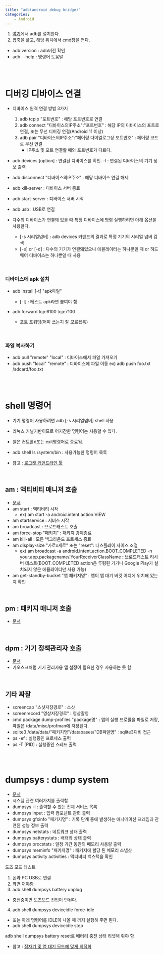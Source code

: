 ```yaml
---
title: "adb(android debug bridge)"
categories:
    - Android
---
```

1. [여기](https://developer.android.com/studio/releases/platform-tools)에서 adb를 설치한다.
2. 압축을 풀고, 해당 위치에서 cmd창을 연다.

* adb version : adb버전 확인 
* adb --help : 명령어 도움말

<br>
<br>

# 디버깅 디바이스 연결

* 디바이스 원격 연결 방법 3가지
    1. adb tcpip "포트번호" : 해당 포트번호로 연결
    2. adb connect "디바이스의IP주소":"포트번호" : 해당 IP의 디바이스의 포트로 연결, 또는 무선 디버깅 연결(Android 11 이상)
    3. adb pair "디바이스의IP주소":"페어링 다이얼로그상 포트번호" : 페어링 코드로 무선 연결
        - IP주소 및 포트 연결할 때와 포트번호가 다르다.

* adb devices [option] : 연결된 디바이스를 확인.
        -l : 연결된 디바이스의 기기 정보 출력
        
* adb disconnect "디바이스의IP주소" : 해당 디바이스 연결 해제
    
* adb kill-server : 디바이스 서버 종료

* adb start-server : 디바이스 서버 시작

* adb usb : USB로 연결

* 다수의 디바이스가 연결돼 있을 때 특정 디바이스에 명령 실행하려면 아래 옵션을 사용한다.
    - [-s 시리얼넘버] : adb devices 커맨드의 결과로 특정 기기의 시리얼 넘버 검색
    - [-e] or [-d] : 다수의 기기가 연결돼있으나 에뮬레이터는 하나뿐일 때 or 하드웨어 디바이스는 하나뿐일 때 사용

<br>

### 디바이스에 apk 설치
* adb install [-t] "apk파일"
    - [-t] : 테스트 apk라면 붙여야 함

* adb forward tcp:6100 tcp:7100
    - 포트 포워딩(어따 쓰는지 잘 모르겠음)

<br>

### 파일 복사하기
* adb pull "remote" "local" : 디바이스에서 파일 가져오기
* adb push "local" "remote" : 디바이스에 파일 이동
    ex) adb push foo.txt /sdcard/foo.txt

<br>
<br>

# shell 명령어
- 기기 명령어 사용하려면 adb [-s 시리얼넘버] shell 사용
- 리눅스 커널기반이므로 어지간한 명령어는 사용할 수 있다.
- 셸은 컨트롤d또는 exit명령어로 종료됨.

- adb shell ls /system/bin : 사용가능한 명령어 목록

- 참고 : [로그캣 커맨드라인 툴](https://developer.android.com/studio/command-line/logcat?hl=ko)

<br>

## am : 액티비티 매니저 호출
- [문서](https://developer.android.com/studio/command-line/adb?hl=ko#am)
- am start : 액티비티 시작
    - ex) am start -a android.intent.action.VIEW
- am startservice : 서비스 시작
- am broadcast : 브로드캐스트 호출
- am force-stop "패키지" : 패키지 강제종료
- am kill-all : 모든 백그라운드 프로세스 종료
- am display-size "가로x세로" 또는 "reset": 디스플레이 사이즈 조절
    - ex) am broadcast -a android.intent.action.BOOT_COMPLETED -n your.app.packagename/.YourReceiverClassName : 브로드캐스트 리시버 테스트(BOOT_COMPLETED action은 루팅된 기기나 Google Play가 설치되지 않은 에뮬레이터만 사용 가능)
- am get-standby-bucket "앱 패키지명" : 앱이 앱 대기 버킷 어디에 위치해 있는지 확인

<br>

## pm : 패키지 매니저 호출
- [문서](https://developer.android.com/studio/command-line/adb?hl=ko#pm)

<br>

## dpm : 기기 정책관리자 호출
- [문서](https://developer.android.com/studio/command-line/adb?hl=ko#dpm)
- 키오스크처럼 기기 관리자용 앱 설정이 필요한 경우 사용하는 듯 함

<br>

## 기타 짜잘
- screencap "스샷저장경로" : 스샷
- screenrecord "영상저장경로" : 영상촬영
- cmd package dump-profiles "package명" : 앱의 실행 프로필을 파일로 저장, 파일은 /data/misc/profman에 저장된다.
- sqlite3 /data/data/"패키지명"/databases/"DB파일명" : sqlite3디비 접근
- ps -ef : 실행중인 프로세스 출력
- ps -T [PID] : 실행중인 스레드 출력

<br>
<br>

# dumpsys : dump system
- [문서](https://developer.android.com/studio/command-line/dumpsys?hl=ko)
- 시스템 관련 여러가지를 출력함
- dumpsys -l : 출력할 수 있는 전체 서비스 목록
- dumpsys input : 입력 컴포넌트 관련 출력
- dumpsys gfxinfo "패키지명" : 기록 단계 중에 발생하는 애니메이션 프레임과 관련된 성능 정보 출력
- dumpsys netstats : 네트워크 상태 출력
- dumpsys batterystats : 배터리 상태 출력
- dumpsys procstats : 일정 기간 동안의 메모리 사용량 출력
- dumpsys meminfo "패키지명" : 패키지에 할당 된 메모리 스냅샷
- dumpsys activity activities : 액티비티 백스택을 확인


도즈 모드 테스트
1. 폰과 PC USB로 연결
2. 화면 꺼야함
3. adb shell dumpsys battery unplug
 - 충전중이면 도즈모드 진입이 안된다.
4. adb shell dumpsys deviceidle force-idle
 - 또는 아래 명령어를 IDLE이 나올 때 까지 실행해 주면 된다.
 - adb shell dumpsys deviceidle step


 adb shell dumpsys battery reset로 배터리 충전 상태 리셋해 줘야 함


- 참고 : [잠자기 및 앱 대기 모드에 맞게 최적화](https://developer.android.com/training/monitoring-device-state/doze-standby?hl=ko)

